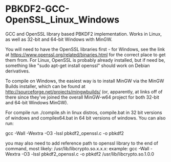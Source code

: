 PBKDF2-GCC-OpenSSL_Linux_Windows
================================

GCC and OpenSSL library based PBKDF2 implementation.  Works in Linux, as well as 32-bit and 64-bit Windows with MinGW.

You will need to have the OpenSSL libraries first - for Windows, see the link at https://www.openssl.org/related/binaries.html for the correct place to get them from.  For Linux, OpenSSL is probably already installed, but if need be, something like "sudo apt-get install openssl" should work on Debian derivatives. 

To compile on Windows, the easiest way is to install MinGW via the MinGW Builds installer, which can be found at http://sourceforge.net/projects/mingwbuilds/    (or, apparently, at links off of there since they've joined the overall MinGW-w64 project for both 32-bit and 64-bit Windows MinGW).

For compile run ./compile.sh in linux distros, compile.bat in 32 bit versions of windows and compilex64.bat in 64 bit versions of windows.
You can also run:

gcc -Wall -Wextra -O3 -lssl pbkdf2_openssl.c -o pbkdf2

you may also need to add reference path to openssl library to the end of command, most likely: /usr/lib/libcrypto.so.x.x.x:
example:
gcc -Wall -Wextra -O3 -lssl pbkdf2_openssl.c -o pbkdf2 /usr/lib/libcrypto.so.1.0.0 

